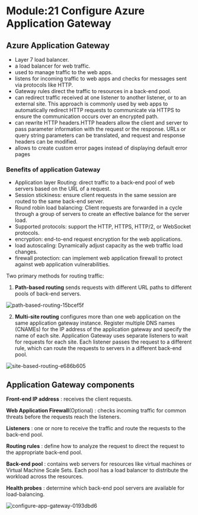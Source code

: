 # Module:21 Configure Azure Application Gateway

## Azure Application Gateway

- Layer 7 load balancer.
-  a load balancer for web traffic.
-  used to manage traffic to the web apps.
-  listens for incoming traffic to web apps and checks for messages sent via protocols like HTTP.
-  Gateway rules direct the traffic to resources in a back-end pool.
-  can redirect traffic received at one listener to another listener, or to an external site. This approach is commonly used by web apps to automatically redirect HTTP requests to communicate via HTTPS to ensure the communication occurs over an encrypted path.
-  can rewrite HTTP headers.HTTP headers allow the client and server to pass parameter information with the request or the response.  URLs or query string parameters can be translated, and  request and response headers can be modified.
-  allows to create custom error pages instead of displaying default error pages

### Benefits of application Gateway

- Application layer Routing: direct traffic to a back-end pool of web servers based on the URL of a request.
- Session stickiness: ensure client requests in the same session are routed to the same back-end server.
- Round robin load balancing: Client requests are forwarded in a cycle through a group of servers to create an effective balance for the server load.
- Supported protocols: support the HTTP, HTTPS, HTTP/2, or WebSocket protocols.
- encryption: end-to-end request encryption for the web applications.
- load autoscaling: Dynamically adjust capacity as the web traffic load changes.
- firewall protection: can implement web application firewall to protect against web application vulnerabilities.

Two primary methods for routing traffic:

1. __Path-based routing__ sends requests with different URL paths to different pools of back-end servers.

![path-based-routing-15bcef5f](https://github.com/anuja2015/AZ-104/assets/16287330/34fa6c7c-2279-4e89-9c13-4e8735ebb5e8)

2. __Multi-site routing__ configures more than one web application on the same application gateway instance.
Register multiple DNS names (CNAMEs) for the IP address of the application gateway and specify the name of each site. Application Gateway uses separate listeners to wait for requests for each site. Each listener passes the request to a different rule, which can route the requests to servers in a different back-end pool.

![site-based-routing-e686b605](https://github.com/anuja2015/AZ-104/assets/16287330/08700851-bf01-4a18-a556-6993cfb0a4ae)

## Application Gateway components

__Front-end IP address__ : receives the client requests.

__Web Application Firewall__(Optional) : checks incoming traffic for common threats before the requests reach the listeners.

__Listeners__ : one or nore to receive the traffic and route the requests to the back-end pool.

__Routing rules__ : define how to analyze the request to direct the request to the appropriate back-end pool.

__Back-end pool__ : contains web servers for resources like virtual machines or Virtual Machine Scale Sets. Each pool has a load balancer to distribute the workload across the resources.

__Health probes__ : determine which back-end pool servers are available for load-balancing.


![configure-app-gateway-0193dbd6](https://github.com/anuja2015/AZ-104/assets/16287330/8dafc1f4-5795-46bf-b069-8c2e5f0b6896)





